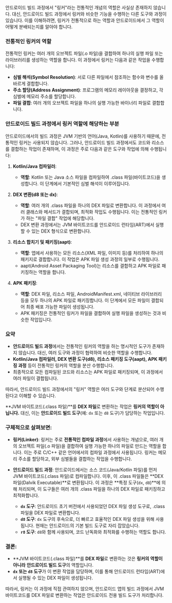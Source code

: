 안드로이드 빌드 과정에서 "링커"라는 전통적인 개념의 역할은 사실상 존재하지 않습니다. 대신, 안드로이드 빌드 과정에서 링커와 비슷한 기능을 수행하는 다른 도구와 과정이 있습니다. 이를 이해하려면, 링커가 전통적으로 하는 역할과 안드로이드에서 그 역할이 어떻게 분배되는지를 알아야 합니다.

### 전통적인 링커의 역할

전통적인 링커는 여러 개의 오브젝트 파일(.o 파일)을 결합하여 하나의 실행 파일 또는 라이브러리를 생성하는 역할을 합니다. 이 과정에서 링커는 다음과 같은 작업을 수행합니다:

- **심벌 해석(Symbol Resolution)**: 서로 다른 파일에서 참조하는 함수와 변수를 올바르게 결합합니다.
- **주소 할당(Address Assignment)**: 프로그램의 메모리 레이아웃을 결정하고, 각 심벌에 메모리 주소를 할당합니다.
- **파일 결합**: 여러 개의 오브젝트 파일을 하나의 실행 가능한 바이너리 파일로 결합합니다.

### 안드로이드 빌드 과정에서 링커 역할에 해당하는 부분

안드로이드에서의 빌드 과정은 JVM 기반의 언어(Java, Kotlin)를 사용하기 때문에, 전통적인 링커는 사용되지 않습니다. 그러나, 안드로이드 빌드 과정에서도 코드와 리소스를 결합하는 작업이 존재하며, 이 과정은 주로 다음과 같은 도구와 작업에 의해 수행됩니다:

1. **Kotlin/Java 컴파일러**:
   - **역할**: Kotlin 또는 Java 소스 파일을 컴파일하여 .class 파일(바이트코드)을 생성합니다. 이 단계에서 기본적인 심벌 해석이 이루어집니다.

2. **DEX 변환(d8 또는 dx)**:
   - **역할**: 여러 개의 .class 파일을 하나의 DEX 파일로 변환합니다. 이 과정에서 여러 클래스와 메서드가 결합되며, 최적화 작업도 수행됩니다. 이는 전통적인 링커가 하는 "파일 결합" 작업에 해당합니다.
   - DEX 변환 과정에서는 JVM 바이트코드를 안드로이드 런타임(ART)에서 실행할 수 있는 DEX 형식으로 변환합니다.

3. **리소스 합치기 및 패키징(aapt)**:
   - **역할**: 앱에서 사용하는 모든 리소스(XML 파일, 이미지 등)를 처리하여 하나의 패키지로 결합합니다. 이 작업은 APK 파일 생성 과정의 일부로 수행됩니다.
   - aapt(Android Asset Packaging Tool)는 리소스를 결합하고 APK 파일로 패키징하는 역할을 합니다.

4. **APK 패키징**:
   - **역할**: DEX 파일, 리소스 파일, AndroidManifest.xml, 네이티브 라이브러리 등을 모두 하나의 APK 파일로 패키징합니다. 이 단계에서 모든 파일이 결합되어 최종 배포 가능한 파일이 생성됩니다.
   - APK 패키징은 전통적인 링커가 파일을 결합하여 실행 파일을 생성하는 것과 비슷한 작업입니다.

### 요약

- **안드로이드 빌드 과정**에서는 전통적인 링커의 역할을 하는 명시적인 도구가 존재하지 않습니다. 대신, 여러 도구와 과정이 협력하여 비슷한 역할을 수행합니다.
- **Kotlin/Java 컴파일러, DEX 변환 도구(d8), 리소스 패키징 도구(aapt), APK 패키징 과정** 등이 전통적인 링커의 역할을 분산 수행합니다.
- 최종적으로 모든 컴파일된 코드와 리소스는 APK 파일로 패키징되며, 이 과정에서 여러 파일이 결합됩니다.

따라서, 안드로이드 빌드 과정에서의 "링커" 역할은 여러 도구와 단계로 분산되어 수행된다고 이해할 수 있습니다.

**JVM 바이트코드(.class 파일)**를 **DEX 파일**로 변환하는 작업은 **링커의 역할이 아닙니다.** 대신, 이는 **안드로이드 빌드 도구**(예: `dx` 또는 `d8` 도구)가 담당하는 작업입니다.

### 구체적으로 살펴보면:

- **링커(Linker)**: 링커는 주로 **전통적인 컴파일 과정**에서 사용하는 개념으로, 여러 개의 오브젝트 파일(.o 파일)을 결합하여 실행 가능한 하나의 파일로 만드는 역할을 합니다. 이는 주로 C/C++ 같은 언어에서의 컴파일 과정에서 사용됩니다. 링커는 메모리 주소를 할당하고, 외부 심벌들을 결합하는 작업을 수행합니다.

- **안드로이드 빌드 과정**: 안드로이드에서는 소스 코드(Java/Kotlin 파일)를 먼저 JVM 바이트코드(.class 파일)로 컴파일합니다. 이후, 이 .class 파일들은 **DEX 파일(Dalvik Executable)**로 변환됩니다. 이 과정은 **특정 도구(`dx`, `d8`)**에 의해 처리되며, 이 도구들은 여러 개의 .class 파일을 하나의 DEX 파일로 패키징하고 최적화합니다.

  - **`dx` 도구**: 안드로이드 초기 버전에서 사용되었던 DEX 파일 생성 도구로, .class 파일을 DEX 파일로 변환합니다.
  - **`d8` 도구**: `dx` 도구의 후속으로, 더 빠르고 효율적인 DEX 파일 생성을 위해 사용됩니다. 현재는 안드로이드의 기본 빌드 도구로 자리 잡았습니다.
  - **`r8` 도구**: `d8`와 함께 사용되며, 코드 난독화와 최적화를 수행하는 역할도 합니다.

### 결론:

- **JVM 바이트코드(.class 파일)**를 **DEX 파일**로 변환하는 것은 **링커의 역할이 아니라** **안드로이드 빌드 도구**의 역할입니다.
- **`dx` 또는 `d8` 도구**가 이 변환 작업을 담당하며, 이를 통해 안드로이드 런타임(ART)에서 실행될 수 있는 DEX 파일이 생성됩니다.

따라서, 링커는 이 과정에 직접 관여하지 않으며, 안드로이드 앱의 빌드 과정에서 JVM 바이트코드를 DEX 파일로 변환하는 작업은 안드로이드 전용 빌드 도구가 처리합니다.